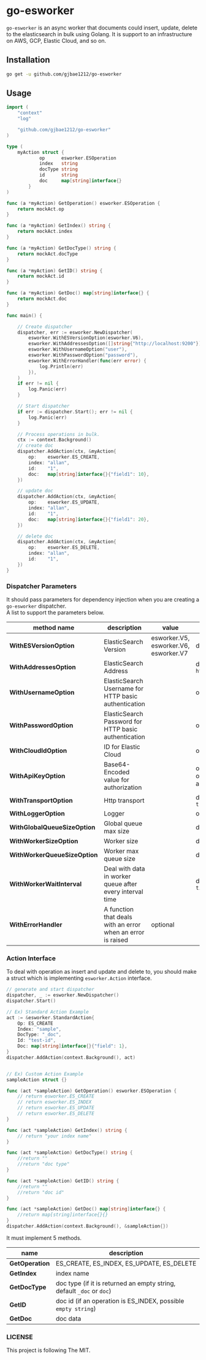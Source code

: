 # go-esworker
`go-esworker` is an async worker that documents could insert, update, delete to the elasticsearch in bulk using Golang.
It is support to an infrastructure on AWS, GCP, Elastic Cloud, and so on.

## Installation
```bash
go get -u github.com/gjbae1212/go-esworker
```

## Usage
```go
import (
	"context"
	"log"

	"github.com/gjbae1212/go-esworker"
)

type (
	myAction struct {
    		op      esworker.ESOperation
    		index   string
    		docType string
    		id      string
    		doc     map[string]interface{}
    	}
)

func (a *myAction) GetOperation() esworker.ESOperation {
	return mockAct.op
}

func (a *myAction) GetIndex() string {
	return mockAct.index
}

func (a *myAction) GetDocType() string {
	return mockAct.docType
}

func (a *myAction) GetID() string {
	return mockAct.id
}

func (a *myAction) GetDoc() map[string]interface{} {
	return mockAct.doc
}

func main() {

	// Create dispatcher
	dispatcher, err := esworker.NewDispatcher(
		esworker.WithESVersionOption(esworker.V6),
		esworker.WithAddressesOption([]string{"http://localhost:9200"}),
		esworker.WithUsernameOption("user"),
		esworker.WithPasswordOption("password"),
		esworker.WithErrorHandler(func(err error) {
			log.Println(err)
		}),
	)
	if err != nil {
		log.Panic(err)
	}

	// Start dispatcher
	if err := dispatcher.Start(); err != nil {
		log.Panic(err)
	}

	// Process operations in bulk.
	ctx := context.Background()
	// create doc
	dispatcher.AddAction(ctx, &myAction{
		op:    esworker.ES_CREATE,
		index: "allan",
		id:    "1",
		doc:   map[string]interface{}{"field1": 10},
	})

	// update doc
	dispatcher.AddAction(ctx, &myAction{
		op:    esworker.ES_UPDATE,
		index: "allan",
		id:    "1",
		doc:   map[string]interface{}{"field1": 20},
	})

	// delete doc
	dispatcher.AddAction(ctx, &myAction{
		op:    esworker.ES_DELETE,
		index: "allan",
		id:    "1",
	})
}

```

### Dispatcher Parameters
It should pass parameters for dependency injection when you are creating a `go-esworker` dispatcher.  
A list to support the parameters below.  

| method name | description | value | state |
|-------------|-------------|-------|-------|
| **WithESVersionOption** | ElasticSearch Version | esworker.V5, esworker.V6, esworker.V7 | default `E6` |
| **WithAddressesOption** | ElasticSearch Address | | default `http://localhost:9200` |
| **WithUsernameOption** | ElasticSearch Username for HTTP basic authentication| | optional |
| **WithPasswordOption** | ElasticSearch Password for HTTP basic authentication | | optional |
| **WithCloudIdOption**  | ID for Elastic Cloud | | optional |
| **WithApiKeyOption**  | Base64-Encoded value for authorization | | optional(if set, overrides username and password) |
| **WithTransportOption** | Http transport | | default `http default transport` |
| **WithLoggerOption** | Logger | | optional |
| **WithGlobalQueueSizeOption** | Global queue max size | | default `5000` |
| **WithWorkerSizeOption** | Worker size | | default `5` |
| **WithWorkerQueueSizeOption** | Worker max queue size | | default `5` |
| **WithWorkerWaitInterval** | Deal with data in worker queue after every interval time | | default `2 * time.Second` |
| **WithErrorHandler** | A function that deals with an error when an error is raised | optional |  


### Action Interface
To deal with operation as insert and update and delete to, you should make a struct which is implementing `esworker.Action` interface.
```go
// generate and start dispatcher 
dispatcher, _ := esworker.NewDispatcher()
dispatcher.Start()

// Ex) Standard Action Example
act := &esworker.StandardAction{
	Op: ES_CREATE
	Index: "sample",
	DocType: "_doc",
	Id: "test-id",
	Doc: map[string]interface{}{"field": 1},
}
dispatcher.AddAction(context.Background(), act)


// Ex) Custom Action Example
sampleAction struct {}

func (act *sampleAction) GetOperation() esworker.ESOperation {
	// return esworker.ES_CREATE
	// return esworker.ES_INDEX
	// return esworker.ES_UPDATE
	// return esworker.ES_DELETE    
}

func (act *sampleAction) GetIndex() string {
	// return "your index name"
}

func (act *sampleAction) GetDocType() string {
	//return ""
	//return "doc type"	
}

func (act *sampleAction) GetID() string {
	//return ""
	//return "doc id"		
}

func (act *sampleAction) GetDoc() map[string]interface{} {
	//return map[string]interface{}{}
}
dispatcher.AddAction(context.Background(), &sampleAction{})

``` 
It must implement 5 methods.  

| name          | description |
|---------------|----------------------------------------------|
| **GetOperation**  |  ES_CREATE, ES_INDEX, ES_UPDATE, ES_DELETE |
| **GetIndex**      |  index name |
| **GetDocType**    |  doc type (if it is returned an empty string, default `_doc` or `doc`) |
| **GetID**         |  doc id (if an operation is ES_INDEX, possible `empty string`) |
| **GetDoc**        |  doc data |


### LICENSE
This project is following The MIT.
